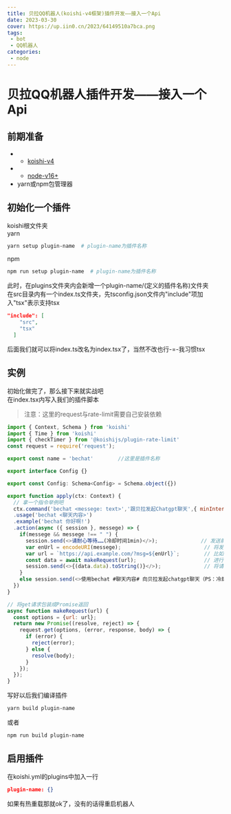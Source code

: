 ```yaml
---
title: 贝拉QQ机器人(koishi-v4框架)插件开发——接入一个Api
date: 2023-03-30
cover: https://up.iin0.cn/2023/64149510a7bca.png
tags:
 - bot
 - QQ机器人
categories:
 - node
---
```


# 贝拉QQ机器人插件开发——接入一个Api

## 前期准备
- * [koishi-v4](https://koishi.chat/)
- * [node-v16+](nodejs.org)
- yarn或npm包管理器

## 初始化一个插件
koishi根文件夹  
yarn  
```sh
yarn setup plugin-name  # plugin-name为插件名称
```
npm  
```sh
npm run setup plugin-name  # plugin-name为插件名称
```

此时，在plugins文件夹内会新增一个plugin-name/(定义的插件名称)文件夹  
在src目录内有一个index.ts文件夹，先tsconfig.json文件内"include"项加入"tsx"表示支持tsx

```json
"include": [
    "src",
    "tsx"
  ]
```

后面我们就可以将index.ts改名为index.tsx了，当然不改也行-=-我习惯tsx  

## 实例
初始化做完了，那么接下来就实战吧  
在index.tsx内写入我们的插件脚本  
> 注意：这里的request与rate-limit需要自己安装依赖
```javascript
import { Context, Schema } from 'koishi'
import { Time } from 'koishi'
import { checkTimer } from '@koishijs/plugin-rate-limit'
const request = require('request');

export const name = 'bechat'        //这里是插件名称

export interface Config {}

export const Config: Schema<Config> = Schema.object({})

export function apply(ctx: Context) {
  // 拿一个指令举例吧
  ctx.command('bechat <messege: text>','跟贝拉发起Chatgpt聊天',{ minInterval: Time.minute })
  .usage('bechat <聊天内容>')
  .example('bechat 你好啊!')
  .action(async ({ session }, messege) => {
    if(messege && messege !== " ") {
      session.send(<>请耐心等待……(冷却时间1min)</>);              // 发送前的提示信息
      var enUrl = encodeURI(messege);                           // 将发送的内容进行url编码，以便js访问
      var url = `https://api.example.com/?msg=${enUrl}`;        // 比如这是一个自建的chatgpt的api,它返回json
      const data = await makeRequest(url);                      // 进行get请求
      session.send(<>{(data.data).toString()}</>);              // 将请求结果发送出来
    }
    else session.send(<>使用bechat #聊天内容# 向贝拉发起chatgpt聊天（PS：冷却一分钟）</>);
  })
}

// 将get请求包装成Promise返回
async function makeRequest(url) {
  const options = {url: url};
  return new Promise((resolve, reject) => {
    request.get(options, (error, response, body) => {
      if (error) {
        reject(error);
      } else {
        resolve(body);
      }
    });
  });
}
```

写好以后我们编译插件
```sh
yarn build plugin-name
```
或者
```sh
npm run build plugin-name
```

## 启用插件
在koishi.yml的plugins中加入一行
```json
plugin-name: {}
```
如果有热重载那就ok了，没有的话得重启机器人

